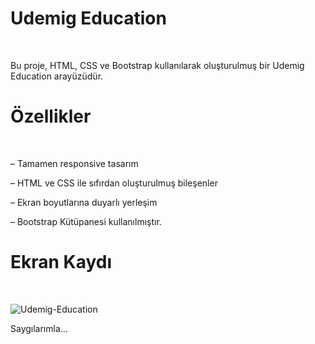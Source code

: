 
# Udemig Education
<br>

Bu proje, HTML, CSS ve Bootstrap kullanılarak oluşturulmuş bir Udemig Education arayüzüdür.

# Özellikler
<br>

– Tamamen responsive tasarım

– HTML ve CSS ile sıfırdan oluşturulmuş bileşenler

– Ekran boyutlarına duyarlı yerleşim

– Bootstrap Kütüpanesi kullanılmıştır.

# Ekran Kaydı
<br>

![Udemig-Education](https://github.com/user-attachments/assets/f22bfb79-bd52-4111-9118-b6139265e906)


Saygılarımla...

